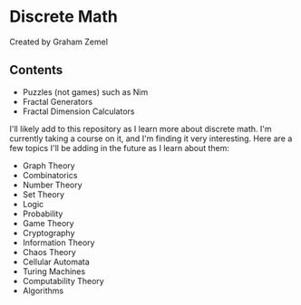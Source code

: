 # Discrete Math
Created by Graham Zemel

## Contents
- Puzzles (not games) such as Nim
- Fractal Generators
- Fractal Dimension Calculators

I'll likely add to this repository as I learn more about discrete math. I'm currently taking a course on it, and I'm finding it very interesting. Here are a few topics I'll be adding in the future as I learn about them:
- Graph Theory
- Combinatorics
- Number Theory
- Set Theory
- Logic
- Probability
- Game Theory
- Cryptography
- Information Theory
- Chaos Theory
- Cellular Automata
- Turing Machines
- Computability Theory
- Algorithms